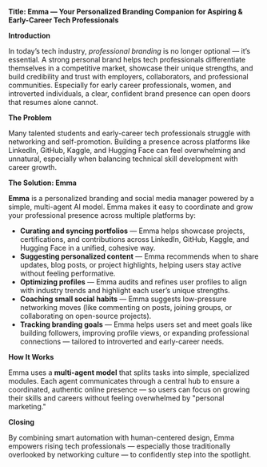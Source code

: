 **Title: Emma — Your Personalized Branding Companion for Aspiring & Early-Career Tech Professionals**

**Introduction**

In today’s tech industry, *professional branding* is no longer optional — it’s essential. A strong personal brand helps tech professionals differentiate themselves in a competitive market, showcase their unique strengths, and build credibility and trust with employers, collaborators, and professional communities. Especially for early career professionals, women, and introverted individuals, a clear, confident brand presence can open doors that resumes alone cannot.

**The Problem**

Many talented students and early-career tech professionals struggle with networking and self-promotion. Building a presence across platforms like LinkedIn, GitHub, Kaggle, and Hugging Face can feel overwhelming and unnatural, especially when balancing technical skill development with career growth.

**The Solution: Emma**

**Emma** is a personalized branding and social media manager powered by a simple, multi-agent AI model. Emma makes it easy to coordinate and grow your professional presence across multiple platforms by:

- **Curating and syncing portfolios** — Emma helps showcase projects, certifications, and contributions across LinkedIn, GitHub, Kaggle, and Hugging Face in a unified, cohesive way.
- **Suggesting personalized content** — Emma recommends when to share updates, blog posts, or project highlights, helping users stay active without feeling performative.
- **Optimizing profiles** — Emma audits and refines user profiles to align with industry trends and highlight each user’s unique strengths.
- **Coaching small social habits** — Emma suggests low-pressure networking moves (like commenting on posts, joining groups, or collaborating on open-source projects).
- **Tracking branding goals** — Emma helps users set and meet goals like building followers, improving profile views, or expanding professional connections — tailored to introverted and early-career needs.

**How It Works**

Emma uses a **multi-agent model** that splits tasks into simple, specialized modules. Each agent communicates through a central hub to ensure a coordinated, authentic online presence — so users can focus on growing their skills and careers without feeling overwhelmed by "personal marketing."

**Closing**

By combining smart automation with human-centered design, Emma empowers rising tech professionals — especially those traditionally overlooked by networking culture — to confidently step into the spotlight.
